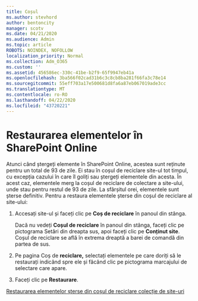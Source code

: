 ```yaml
---
title: Coșul
ms.author: stevhord
author: bentoncity
manager: scotv
ms.date: 04/21/2020
ms.audience: Admin
ms.topic: article
ROBOTS: NOINDEX, NOFOLLOW
localization_priority: Normal
ms.collection: Adm_O365
ms.custom: ''
ms.assetid: 456586ec-330c-41be-b2f9-65f9947eb41a
ms.openlocfilehash: 3ba566f02cad31b6c3c8cb8ba281f66fa3c78e14
ms.sourcegitcommit: 55eff703a17e500681d8fa6a87eb067019ade3cc
ms.translationtype: MT
ms.contentlocale: ro-RO
ms.lasthandoff: 04/22/2020
ms.locfileid: "43720221"
---
```

# <a name="restore-items-in-sharepoint-online"></a>Restaurarea elementelor în SharePoint Online

Atunci când ștergeți elemente în SharePoint Online, acestea sunt reținute pentru un total de 93 de zile. Ei stau în coșul de reciclare site-ul tot timpul, cu excepția cazului în care îl goliți sau ștergeți elementele din acesta. În acest caz, elementele merg la coșul de reciclare de colectare a site-ului, unde stau pentru restul de 93 de zile. La sfârșitul orei, elementele sunt șterse definitiv. Pentru a restaura elementele șterse din coșul de reciclare al site-ului:
  
1. Accesați site-ul și faceți clic pe **Coș de reciclare** în panoul din stânga. 
    
    Dacă nu vedeți **Coșul de reciclare** în panoul din stânga, faceți clic pe pictograma Setări din dreapta sus, apoi faceți clic pe **Conținut site**. Coșul de reciclare se află în extrema dreaptă a barei de comandă din partea de sus.
    
2. Pe pagina Coș de **reciclare,** selectați elementele pe care doriți să le restaurați indicând spre ele și făcând clic pe pictograma marcajului de selectare care apare. 
    
3. Faceți clic pe **Restaurare**.
    
[Restaurarea elementelor șterse din coșul de reciclare colecție de site-uri](https://go.microsoft.com/fwlink/?linkid=866439)
  

